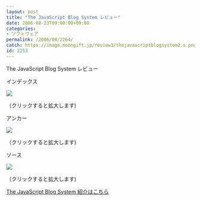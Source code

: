 ```yaml
---
layout: post
title: "The JavaScript Blog System レビュー"
date: 2006-08-23T09:00:00+09:00
categories:
- ソフトウェア
permalink: /2006/08/2264/
catch: https://image.moongift.jp/review3/thejavascriptblogsystem2.s.png
id: 2253
---
```

The JavaScript Blog System レビュー  
<!--more-->

インデックス

  

[![](https://image.moongift.jp/review3/thejavascriptblogsystem1.s.png)](https://image.moongift.jp/review3/thejavascriptblogsystem1.png)  
  
（クリックすると拡大します)

  

アンカー

  

[![](https://image.moongift.jp/review3/thejavascriptblogsystem2.s.png)](https://image.moongift.jp/review3/thejavascriptblogsystem2.png)  
  
（クリックすると拡大します)

  

ソース

  

[![](https://image.moongift.jp/review3/thejavascriptblogsystem3.s.png)](https://image.moongift.jp/review3/thejavascriptblogsystem3.png)  
  
（クリックすると拡大します)

  

[The JavaScript Blog System 紹介はこちら](http://oss.moongift.jp/intro/i-2262.html)

